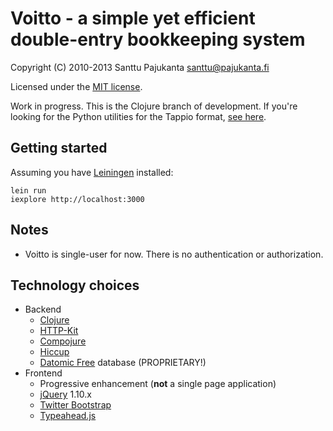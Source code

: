 # Voitto - a simple yet efficient double-entry bookkeeping system

Copyright (C) 2010-2013 Santtu Pajukanta <santtu@pajukanta.fi>

Licensed under the [MIT license](http://opensource.org/licenses/MIT).

Work in progress. This is the Clojure branch of development. If you're looking for the Python utilities for the Tappio format, [see here](https://github.com/japsu/voitto).

## Getting started

Assuming you have [Leiningen](https://github.com/technomancy/leiningen) installed:

    lein run
    iexplore http://localhost:3000

## Notes

* Voitto is single-user for now. There is no authentication or authorization.

## Technology choices

* Backend
  * [Clojure](https://github.com/clojure/clojure)
  * [HTTP-Kit](https://github.com/http-kit/http-kit)
  * [Compojure](https://github.com/weavejester/compojure)
  * [Hiccup](https://github.com/weavejester/hiccup)
  * [Datomic Free](https://www.datomic.com) database (PROPRIETARY!)
* Frontend
  * Progressive enhancement (__not__ a single page application)
  * [jQuery](https://github.com/jquery/jquery) 1.10.x
  * [Twitter Bootstrap](https://github.com/twitter/bootstrap)
  * [Typeahead.js](https://github.com/twitter/typeahead.js)